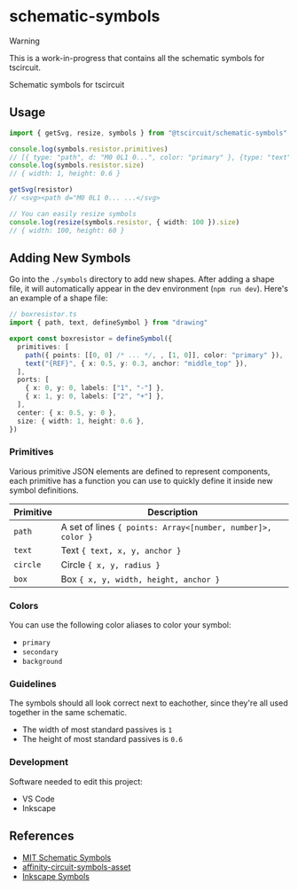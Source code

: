 # schematic-symbols

> [!WARNING]
> This is a work-in-progress that contains all the schematic symbols for tscircuit.

Schematic symbols for tscircuit

## Usage

```ts
import { getSvg, resize, symbols } from "@tscircuit/schematic-symbols"

console.log(symbols.resistor.primitives)
// [{ type: "path", d: "M0 0L1 0...", color: "primary" }, {type: "text", text: "{REF}", ... }]
console.log(symbols.resistor.size)
// { width: 1, height: 0.6 }

getSvg(resistor)
// <svg><path d="M0 0L1 0... ...</svg>

// You can easily resize symbols
console.log(resize(symbols.resistor, { width: 100 }).size)
// { width: 100, height: 60 }
```

## Adding New Symbols

Go into the `./symbols` directory to add new shapes. After adding a shape file, it will
automatically appear in the dev environment (`npm run dev`). Here's an example of a shape
file:

```ts
// boxresistor.ts
import { path, text, defineSymbol } from "drawing"

export const boxresistor = defineSymbol({
  primitives: [
    path({ points: [[0, 0] /* ... */, , [1, 0]], color: "primary" }),
    text("{REF}", { x: 0.5, y: 0.3, anchor: "middle_top" }),
  ],
  ports: [
    { x: 0, y: 0, labels: ["1", "-"] },
    { x: 1, y: 0, labels: ["2", "+"] },
  ],
  center: { x: 0.5, y: 0 },
  size: { width: 1, height: 0.6 },
})
```

### Primitives

Various primitive JSON elements are defined to represent components, each primitive has
a function you can use to quickly define it inside new symbol definitions.

| Primitive | Description                                                 |
| --------- | ----------------------------------------------------------- |
| `path`    | A set of lines `{ points: Array<[number, number]>, color }` |
| `text`    | Text `{ text, x, y, anchor }`                               |
| `circle`  | Circle `{ x, y, radius }`                                   |
| `box`     | Box `{ x, y, width, height, anchor }`                       |

### Colors

You can use the following color aliases to color your symbol:

- `primary`
- `secondary`
- `background`

### Guidelines

The symbols should all look correct next to eachother, since they're all used together
in the same schematic.

- The width of most standard passives is `1`
- The height of most standard passives is `0.6`

### Development

Software needed to edit this project:
- VS Code
- Inkscape

## References

- [MIT Schematic Symbols](https://github.com/sjgallagher2/SchematicSymbolsSVG)
- [affinity-circuit-symbols-asset](https://github.com/keikawa/affinity-circuit-symbols-asset/tree/main)
- [Inkscape Symbols](https://github.com/upb-lea/Inkscape_electric_Symbols?tab=readme-ov-file)
